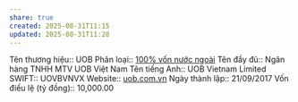 ```yaml
---
share: true
created: 2025-08-31T11:15
updated: 2025-08-31T11:28
---
```

Tên thương hiệu:: UOB
Phân loại:: [100% vốn nước ngoài](100%25%20v%E1%BB%91n%20n%C6%B0%E1%BB%9Bc%20ngo%C3%A0i.md)
Tên đầy đủ:: Ngân hàng TNHH MTV UOB Việt Nam
Tên tiếng Anh:: UOB Vietnam Limited 
SWIFT:: UOVBVNVX
Website:: [uob.com.vn](uob.com.vn)
Ngày thành lập:: 21/09/2017
Vốn điều lệ (tỷ đồng):: 10,000.00
